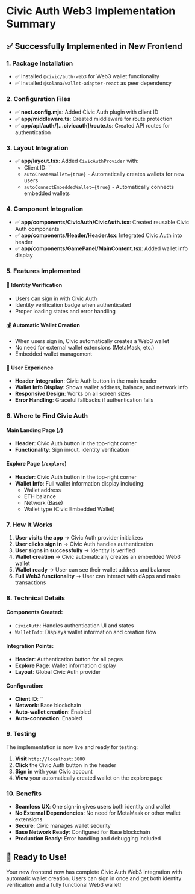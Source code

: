 # Civic Auth Web3 Implementation Summary

## ✅ **Successfully Implemented in New Frontend**

### **1. Package Installation**

- ✅ Installed `@civic/auth-web3` for Web3 wallet functionality
- ✅ Installed `@solana/wallet-adapter-react` as peer dependency

### **2. Configuration Files**

- ✅ **next.config.mjs**: Added Civic Auth plugin with client ID
- ✅ **app/middleware.ts**: Created middleware for route protection
- ✅ **app/api/auth/[...civicauth]/route.ts**: Created API routes for authentication

### **3. Layout Integration**

- ✅ **app/layout.tsx**: Added `CivicAuthProvider` with:
  - Client ID: ``
  - `autoCreateWallet={true}` - Automatically creates wallets for new users
  - `autoConnectEmbeddedWallet={true}` - Automatically connects embedded wallets

### **4. Component Integration**

- ✅ **app/components/CivicAuth/CivicAuth.tsx**: Created reusable Civic Auth components
- ✅ **app/components/Header/Header.tsx**: Integrated Civic Auth into header
- ✅ **app/components/GamePanel/MainContent.tsx**: Added wallet info display

### **5. Features Implemented**

#### **🔐 Identity Verification**

- Users can sign in with Civic Auth
- Identity verification badge when authenticated
- Proper loading states and error handling

#### **💰 Automatic Wallet Creation**

- When users sign in, Civic automatically creates a Web3 wallet
- No need for external wallet extensions (MetaMask, etc.)
- Embedded wallet management

#### **📱 User Experience**

- **Header Integration**: Civic Auth button in the main header
- **Wallet Info Display**: Shows wallet address, balance, and network info
- **Responsive Design**: Works on all screen sizes
- **Error Handling**: Graceful fallbacks if authentication fails

### **6. Where to Find Civic Auth**

#### **Main Landing Page** (`/`)

- **Header**: Civic Auth button in the top-right corner
- **Functionality**: Sign in/out, identity verification

#### **Explore Page** (`/explore`)

- **Header**: Civic Auth button in the top-right corner
- **Wallet Info**: Full wallet information display including:
  - Wallet address
  - ETH balance
  - Network (Base)
  - Wallet type (Civic Embedded Wallet)

### **7. How It Works**

1. **User visits the app** → Civic Auth provider initializes
2. **User clicks sign in** → Civic Auth handles authentication
3. **User signs in successfully** → Identity is verified
4. **Wallet creation** → Civic automatically creates an embedded Web3 wallet
5. **Wallet ready** → User can see their wallet address and balance
6. **Full Web3 functionality** → User can interact with dApps and make transactions

### **8. Technical Details**

#### **Components Created:**

- `CivicAuth`: Handles authentication UI and states
- `WalletInfo`: Displays wallet information and creation flow

#### **Integration Points:**

- **Header**: Authentication button for all pages
- **Explore Page**: Wallet information display
- **Layout**: Global Civic Auth provider

#### **Configuration:**

- **Client ID**: ``
- **Network**: Base blockchain
- **Auto-wallet creation**: Enabled
- **Auto-connection**: Enabled

### **9. Testing**

The implementation is now live and ready for testing:

1. **Visit** `http://localhost:3000`
2. **Click** the Civic Auth button in the header
3. **Sign in** with your Civic account
4. **View** your automatically created wallet on the explore page

### **10. Benefits**

- **Seamless UX**: One sign-in gives users both identity and wallet
- **No External Dependencies**: No need for MetaMask or other wallet extensions
- **Secure**: Civic manages wallet security
- **Base Network Ready**: Configured for Base blockchain
- **Production Ready**: Error handling and debugging included

## 🚀 **Ready to Use!**

Your new frontend now has complete Civic Auth Web3 integration with automatic wallet creation. Users can sign in once and get both identity verification and a fully functional Web3 wallet!
